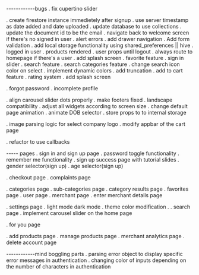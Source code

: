 ------------bugs
. fix cupertino slider




. create firestore instance immedietely after signup
. use server timestamp as date added and date uploaded
. update database to use collections
. update the document id to be the email
. navigate back to welcome screen if there's no signed in user
. alert errors
. add drawer navigation
. Add form validation
. add local storage functionality using shared_preferences || hive
    . logged in user
    . products rendered
    . user props until logout
    . always route to homepage if there's a user
. add splash screen
. favorite feature
. sign in slider
. search feature
    . search categories feature
. change search icon color on select
. implement dynamic colors
. add truncation
. add to cart feature
. rating system
. add splash screen

. forgot password
. incomplete profile

. align carousel slider dots properly
. make footers fixed
. landscape compatibility
. adjust all widgets according to screen size
. change default page animation
. animate DOB selector
. store props to to internal storage

. image parsing logic for select company logo
. modify appbar of the cart page


. refactor to use callbacks


----- pages
. sign in and sign up page
    . password toggle functionality
    . remember me functionality
    . sign up success page with tutorial slides
    . gender selector(sign up)
    . age selector(sign up)

. checkout page
. complaints page

. categories page
. sub-categories page
    . category results page
. favorites page
. user page
. merchant page
    . enter merchant details page

. settings page
    . light mode dark mode
    . theme color modification
    .
. search page
. implement carousel slider on the home page

. for you page

. add products page
. manage products page
. merchant analytics page
. delete account page





------------mind boggling parts
. parsing error object to display specific error messages in authentication
. changing color of inputs depending on the number of characters in authentication